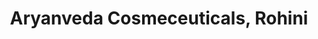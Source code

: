 ---
title: "Aryanveda Cosmeceuticals, Rohini"
url: /delhi/aryanveda-cosmeceuticals-rohini/
shop: supermarket
---